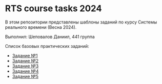 # RTS course tasks 2024

В этом репозитории представлены шаблоны заданий по курсу Системы реального времени (Весна 2024).

Выполнил: Шеповалов Даниил, 441 группа

Список базовых практических заданий:

-   [Задание №1](/tasks/task01/task01.md)
-   [Задание №2](/tasks/task02/task02.md)
-   [Задание №3](/tasks/task03/task03.md)
-   [Задание №4](/tasks/task04/task04.md)
-   [Задание №5](/tasks/task05/task05.md)
